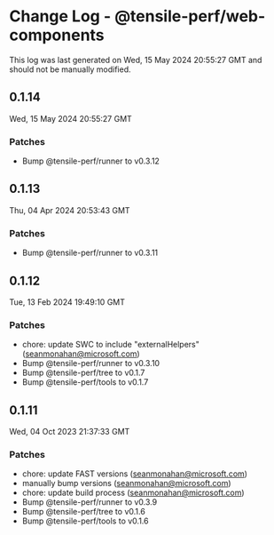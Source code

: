 # Change Log - @tensile-perf/web-components

This log was last generated on Wed, 15 May 2024 20:55:27 GMT and should not be manually modified.

<!-- Start content -->

## 0.1.14

Wed, 15 May 2024 20:55:27 GMT

### Patches

- Bump @tensile-perf/runner to v0.3.12

## 0.1.13

Thu, 04 Apr 2024 20:53:43 GMT

### Patches

- Bump @tensile-perf/runner to v0.3.11

## 0.1.12

Tue, 13 Feb 2024 19:49:10 GMT

### Patches

- chore: update SWC to include "externalHelpers" (seanmonahan@microsoft.com)
- Bump @tensile-perf/runner to v0.3.10
- Bump @tensile-perf/tree to v0.1.7
- Bump @tensile-perf/tools to v0.1.7

## 0.1.11

Wed, 04 Oct 2023 21:37:33 GMT

### Patches

- chore: update FAST versions (seanmonahan@microsoft.com)
- manually bump versions (seanmonahan@microsoft.com)
- chore: update build process (seanmonahan@microsoft.com)
- Bump @tensile-perf/runner to v0.3.9
- Bump @tensile-perf/tree to v0.1.6
- Bump @tensile-perf/tools to v0.1.6
